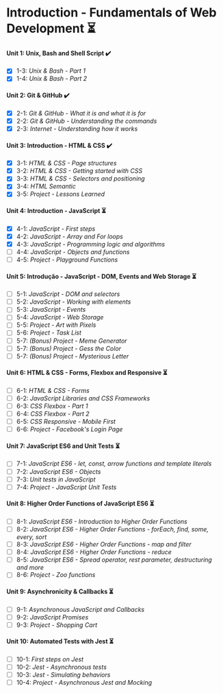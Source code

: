 # Introduction - Fundamentals of Web Development :hourglass_flowing_sand:

#### Unit 1: Unix, Bash and Shell Script :heavy_check_mark:

- [X] 1-3: _Unix & Bash - Part 1_
- [X] 1-4: _Unix & Bash - Part 2_

#### Unit 2: Git & GitHub :heavy_check_mark:

- [X] 2-1: _Git & GitHub - What it is and what it is for_
- [X] 2-2: _Git & GitHub - Understanding the commands_
- [X] 2-3: _Internet - Understanding how it works_

#### Unit 3: Introduction - HTML & CSS :heavy_check_mark:

- [X] 3-1: _HTML & CSS - Page structures_
- [X] 3-2: _HTML & CSS - Getting started with CSS_
- [X] 3-3: _HTML & CSS - Selectors and positioning_
- [X] 3-4: _HTML Semantic_
- [X] 3-5: _Project - Lessons Learned_

#### Unit 4: Introduction - JavaScript :hourglass_flowing_sand:

- [X] 4-1: _JavaScript - First steps_
- [X] 4-2: _JavaScript - Array and For loops_
- [X] 4-3: _JavaScript - Programming logic and algorithms_
- [ ] 4-4: _JavaScript - Objects and functions_
- [ ] 4-5: _Project - Playground Functions_

#### Unit 5: Introdução - JavaScript - DOM, Events and Web Storage :hourglass_flowing_sand:

- [ ] 5-1: _JavaScript - DOM and selectors_
- [ ] 5-2: _JavaScript - Working with elements_
- [ ] 5-3: _JavaScript - Events_
- [ ] 5-4: _JavaScript - Web Storage_
- [ ] 5-5: _Project - Art with Pixels_
- [ ] 5-6: _Project - Task List_
- [ ] 5-7: _(Bonus) Project - Meme Generator_
- [ ] 5-7: _(Bonus) Project - Gess the Color_
- [ ] 5-7: _(Bonus) Project - Mysterious Letter_

#### Unit 6: HTML & CSS - Forms, Flexbox and Responsive :hourglass_flowing_sand:

- [ ] 6-1: _HTML & CSS - Forms_
- [ ] 6-2: _JavaScript Libraries and CSS Frameworks_
- [ ] 6-3: _CSS Flexbox - Part 1_
- [ ] 6-4: _CSS Flexbox - Part 2_
- [ ] 6-5: _CSS Responsive - Mobile First_
- [ ] 6-6: _Project - Facebook's Login Page_

#### Unit 7: JavaScript ES6 and Unit Tests :hourglass_flowing_sand:

- [ ] 7-1: _JavaScript ES6 - let, const, arrow functions and template literals_
- [ ] 7-2: _JavaScript ES6 - Objects_
- [ ] 7-3: _Unit tests in JavaScript_
- [ ] 7-4: _Project - JavaScript Unit Tests_

#### Unit 8: Higher Order Functions of JavaScript ES6 :hourglass_flowing_sand:

- [ ] 8-1: _JavaScript ES6 - Introduction to Higher Order Functions_
- [ ] 8-2: _JavaScript ES6 - Higher Order Functions - forEach, find, some, every, sort_
- [ ] 8-3: _JavaScript ES6 - Higher Order Functions - map and filter_
- [ ] 8-4: _JavaScript ES6 - Higher Order Functions - reduce_
- [ ] 8-5: _JavaScript ES6 - Spread operator, rest parameter, destructuring and more_
- [ ] 8-6: _Project - Zoo functions_

#### Unit 9: Asynchronicity & Callbacks :hourglass_flowing_sand:

- [ ] 9-1: _Asynchronous JavaScript and Callbacks_
- [ ] 9-2: _JavaScript Promises_
- [ ] 9-3: _Project - Shopping Cart_

#### Unit 10: Automated Tests with Jest :hourglass_flowing_sand:

- [ ] 10-1: _First steps on Jest_
- [ ] 10-2: _Jest - Asynchronous tests_
- [ ] 10-3: _Jest - Simulating behaviors_
- [ ] 10-4: _Project - Asynchronous Jest and Mocking_
